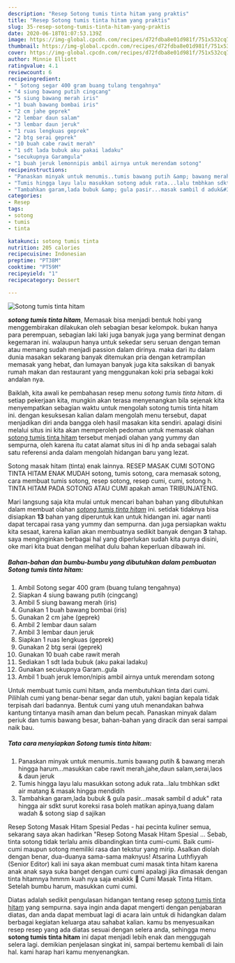 ```yaml
---
description: "Resep Sotong tumis tinta hitam yang praktis"
title: "Resep Sotong tumis tinta hitam yang praktis"
slug: 35-resep-sotong-tumis-tinta-hitam-yang-praktis
date: 2020-06-18T01:07:53.139Z
image: https://img-global.cpcdn.com/recipes/d72fdba8e01d981f/751x532cq70/sotong-tumis-tinta-hitam-foto-resep-utama.jpg
thumbnail: https://img-global.cpcdn.com/recipes/d72fdba8e01d981f/751x532cq70/sotong-tumis-tinta-hitam-foto-resep-utama.jpg
cover: https://img-global.cpcdn.com/recipes/d72fdba8e01d981f/751x532cq70/sotong-tumis-tinta-hitam-foto-resep-utama.jpg
author: Minnie Elliott
ratingvalue: 4.1
reviewcount: 6
recipeingredient:
- " Sotong segar 400 gram buang tulang tengahnya"
- "4 siung bawang putih cingcang"
- "5 siung bawang merah iris"
- "1 buah bawang bombai iris"
- "2 cm jahe geprek"
- "2 lembar daun salam"
- "3 lembar daun jeruk"
- "1 ruas lengkuas geprek"
- "2 btg serai geprek"
- "10 buah cabe rawit merah"
- "1 sdt lada bubuk aku pakai ladaku"
- "secukupnya Garamgula"
- "1 buah jeruk lemonnipis ambil airnya untuk merendam sotong"
recipeinstructions:
- "Panaskan minyak untuk menumis..tumis bawang putih &amp; bawang merah hingga harum...masukkan cabe rawit merah,jahe,daun salam,serai,laos &amp; daun jeruk"
- "Tumis hingga layu lalu masukkan sotong aduk rata...lalu tmbhkan sdkt air matang &amp; masak hingga mendidih"
- "Tambahkan garam,lada bubuk &amp; gula pasir...masak sambil d aduk&#34; rata hingga air sdkt surut koreksi rasa boleh matikan apinya,tuang dalam wadah &amp; sotong siap d sajikan"
categories:
- Resep
tags:
- sotong
- tumis
- tinta

katakunci: sotong tumis tinta 
nutrition: 205 calories
recipecuisine: Indonesian
preptime: "PT38M"
cooktime: "PT59M"
recipeyield: "1"
recipecategory: Dessert

---
```



![Sotong tumis tinta hitam](https://img-global.cpcdn.com/recipes/d72fdba8e01d981f/751x532cq70/sotong-tumis-tinta-hitam-foto-resep-utama.jpg)

<b><i>sotong tumis tinta hitam</i></b>, Memasak bisa menjadi bentuk hobi yang menggembirakan dilakukan oleh sebagian besar kelompok. bukan hanya para perempuan, sebagian laki laki juga banyak juga yang berminat dengan kegemaran ini. walaupun hanya untuk sekedar seru seruan dengan teman atau memang sudah menjadi passion dalam dirinya. maka dari itu dalam dunia masakan sekarang banyak ditemukan pria dengan ketrampilan memasak yang hebat, dan lumayan banyak juga kita saksikan di banyak rumah makan dan restaurant yang menggunakan koki pria sebagai koki andalan nya.

Baiklah, kita awali ke pembahasan resep menu <i>sotong tumis tinta hitam</i>. di setiap pekerjaan kita, mungkin akan terasa menyenangkan bila sejenak kita menyempatkan sebagian waktu untuk mengolah sotong tumis tinta hitam ini. dengan kesuksesan kalian dalam mengolah menu tersebut, dapat menjadikan diri anda bangga oleh hasil masakan kita sendiri. apalagi disini melalui situs ini kita akan memperoleh pedoman untuk memasak olahan <u>sotong tumis tinta hitam</u> tersebut menjadi olahan yang yummy dan sempurna, oleh karena itu catat alamat situs ini di hp anda sebagai salah satu referensi anda dalam mengolah hidangan baru yang lezat.

Sotong masak hitam (tinta) enak lainnya. RESEP MASAK CUMI SOTONG TINTA HITAM ENAK MUDAH sotong, tumis sotong, cara memasak sotong, cara membuat tumis sotong, resep sotong, resep cumi, cumi, sotong h. TINTA HITAM PADA SOTONG ATAU CUMI apakah aman TRIBUNJATENG.


Mari langsung saja kita mulai untuk mencari bahan bahan yang dibutuhkan dalam membuat olahan <u><i>sotong tumis tinta hitam</i></u> ini. setidak tidaknya bisa disiapkan <b>13</b> bahan yang diperuntuk kan untuk hidangan ini. agar nanti dapat tercapai rasa yang yummy dan sempurna. dan juga persiapkan waktu kita sesaat, karena kalian akan membuatnya sedikit banyak dengan <b>3</b> tahap. saya menginginkan berbagai hal yang diperlukan sudah kita punya disini, oke mari kita buat dengan melihat dulu bahan keperluan dibawah ini.

<!--inarticleads1-->

##### Bahan-bahan dan bumbu-bumbu yang dibutuhkan dalam pembuatan Sotong tumis tinta hitam:

1. Ambil  Sotong segar 400 gram (buang tulang tengahnya)
1. Siapkan 4 siung bawang putih (cingcang)
1. Ambil 5 siung bawang merah (iris)
1. Gunakan 1 buah bawang bombai (iris)
1. Gunakan 2 cm jahe (geprek)
1. Ambil 2 lembar daun salam
1. Ambil 3 lembar daun jeruk
1. Siapkan 1 ruas lengkuas (geprek)
1. Gunakan 2 btg serai (geprek)
1. Gunakan 10 buah cabe rawit merah
1. Sediakan 1 sdt lada bubuk (aku pakai ladaku)
1. Gunakan secukupnya Garam..gula
1. Ambil 1 buah jeruk lemon/nipis ambil airnya untuk merendam sotong


Untuk membuat tumis cumi hitam, anda membutuhkan tinta dari cumi. Pilihlah cumi yang benar-benar segar dan utuh, yakni bagian kepala tidak terpisah dari badannya. Bentuk cumi yang utuh menandakan bahwa kantung tintanya masih aman dan belum pecah. Panaskan minyak dalam periuk dan tumis bawang besar, bahan-bahan yang diracik dan serai sampai naik bau. 

<!--inarticleads2-->

##### Tata cara menyiapkan Sotong tumis tinta hitam:

1. Panaskan minyak untuk menumis..tumis bawang putih &amp; bawang merah hingga harum...masukkan cabe rawit merah,jahe,daun salam,serai,laos &amp; daun jeruk
1. Tumis hingga layu lalu masukkan sotong aduk rata...lalu tmbhkan sdkt air matang &amp; masak hingga mendidih
1. Tambahkan garam,lada bubuk &amp; gula pasir...masak sambil d aduk&#34; rata hingga air sdkt surut koreksi rasa boleh matikan apinya,tuang dalam wadah &amp; sotong siap d sajikan


Resep Sotong Masak Hitam Spesial Pedas - hai pecinta kuliner semua, sekarang saya akan hadirkan &#34;Resep Sotong Masak Hitam Spesial … Sebab, tinta sotong tidak terlalu amis dibandingkan tinta cumi-cumi. Baik cumi-cumi maupun sotong memiliki rasa dan tekstur yang mirip. Asalkan diolah dengan benar, dua-duanya sama-sama maknyus! Atsarina Luthfiyyah (Senior Editor) kali ini saya akan membuat cumi masak tinta hitam karena anak anak saya suka banget dengan cumi cumi apalagi jika dimasak dengan tinta hitamnya hmmm kuah nya saja enakkk 🙂 Cumi Masak Tinta Hitam. Setelah bumbu harum, masukkan cumi cumi. 

Diatas adalah sedikit pengulasan hidangan tentang resep <u>sotong tumis tinta hitam</u> yang sempurna. saya ingin anda dapat mengerti dengan penjabaran diatas, dan anda dapat membuat lagi di acara lain untuk di hidangkan dalam berbagai kegiatan keluarga atau sahabat kalian. kamu bs menyesuaikan resep resep yang ada diatas sesuai dengan selera anda, sehingga menu <b>sotong tumis tinta hitam</b> ini dapat menjadi lebih enak dan menggugah selera lagi. demikian penjelasan singkat ini, sampai bertemu kembali di lain hal. kami harap hari kamu menyenangkan.
